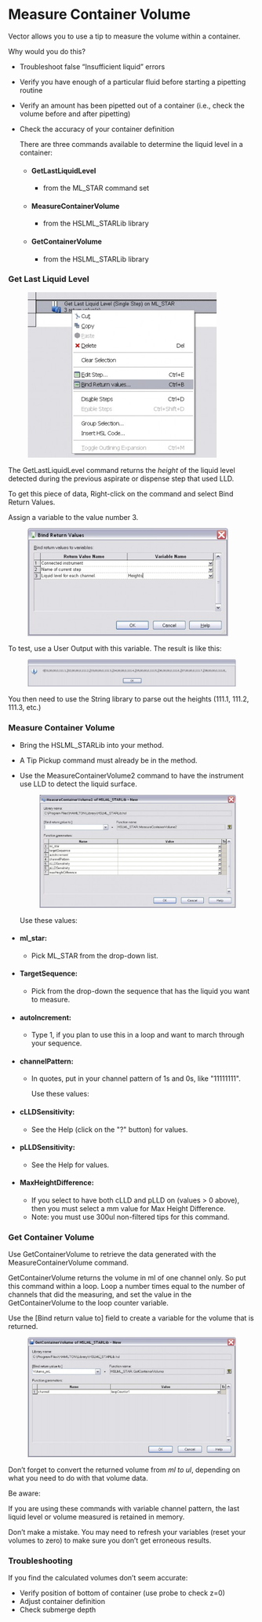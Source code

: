 # Measure Container Volume

Vector allows you to use a tip to measure the volume within a container.

Why would you do this?

* Troubleshoot false “Insufficient liquid” errors
* Verify you have enough of a particular fluid before starting a pipetting routine
* Verify an amount has been pipetted out of a container (i.e., check the volume before and after pipetting)
*   Check the accuracy of your container definition

    There are three commands available to determine the liquid level in a container:

    * #### GetLastLiquidLevel
      * from the ML\_STAR command set
    * #### MeasureContainerVolume
      * from the HSLML\_STARLib library
    * #### GetContainerVolume
      * from the HSLML\_STARLib library

### Get Last Liquid Level

<figure><img src="../.gitbook/assets/image (36) (1) (1).png" alt=""><figcaption></figcaption></figure>

The GetLastLiquidLevel command returns the _height_ of the liquid level detected during the previous aspirate or dispense step that used LLD.

To get this piece of data, Right-click on the command and select Bind Return Values.

Assign a variable to the value number 3.

<figure><img src="../.gitbook/assets/image (37) (1) (1).png" alt=""><figcaption></figcaption></figure>

To test, use a User Output with this variable. The result is like this:

<figure><img src="../.gitbook/assets/image (38) (1) (1).png" alt=""><figcaption></figcaption></figure>

You then need to use the String library to parse out the heights (111.1, 111.2, 111.3, etc.)

### Measure Container Volume

* Bring the HSLML\_STARLib into your method.
* A Tip Pickup command must already be in the method.
*   Use the MeasureContainerVolume2 command to have the instrument use LLD to detect the liquid surface.

    <figure><img src="../.gitbook/assets/image (39) (1) (1).png" alt=""><figcaption></figcaption></figure>

    Use these values:
* #### ml\_star:
  * Pick ML\_STAR from the drop-down list.
* #### TargetSequence:
  * Pick from the drop-down the sequence that has the liquid you want to measure.
* #### autoIncrement:
  * Type 1, if you plan to use this in a loop and want to march through your sequence.
* #### channelPattern:
  *   In quotes, put in your channel pattern of 1s and 0s, like "11111111".

      Use these values:
* #### cLLDSensitivity:
  * See the Help (click on the "?" button) for values.
* #### pLLDSensitivity:
  * See the Help for values.
* #### MaxHeightDifference:
  * If you select to have both cLLD and pLLD on (values > 0 above), then you must select a mm value for Max Height Difference.
  * Note: you must use 300ul non-filtered tips for this command.

### Get Container Volume

Use GetContainerVolume to retrieve the data generated with the MeasureContainerVolume command.

GetContainerVolume returns the volume in ml of one channel only. So put this command within a loop. Loop a number times equal to the number of channels that did the measuring, and set the value in the GetContainerVolume to the loop counter variable.

Use the \[Bind return value to] field to create a variable for the volume that is returned.

<figure><img src="../.gitbook/assets/image (40) (1) (1).png" alt=""><figcaption></figcaption></figure>

Don’t forget to convert the returned volume from _ml to ul_, depending on what you need to do with that volume data.

Be aware:

If you are using these commands with variable channel pattern, the last liquid level or volume measured is retained in memory.

Don’t make a mistake. You may need to refresh your variables (reset your volumes to zero) to make sure you don’t get erroneous results.

### Troubleshooting

If you find the calculated volumes don’t seem accurate:

* Verify position of bottom of container (use probe to check z=0)
* Adjust container definition
* Check submerge depth
